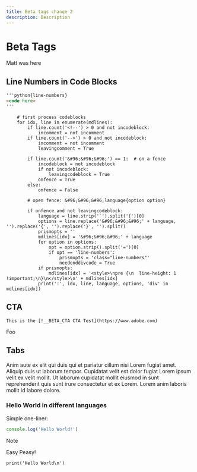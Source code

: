 ```yaml
---
title: Beta tags change 2
description: Description
---
```

# Beta Tags

Matt was here

## Line Numbers in Code Blocks

```markdown
'''python{line-numbers}
<code here>
'''
```

```python{line-numbers}
    # first process codeblocks
    for idx, line in enumerate(mdlines):
        if line.count('<!--') > 0 and not incodeblock:
            incomment = not incomment
        if line.count('-->') > 0 and not incodeblock:
            incomment = not incomment
            leavingcomment = True

        if line.count('&#96;&#96;&#96;') == 1:  # on a fence
            incodeblock = not incodeblock
            if not incodeblock:
                leavingcodeblock = True
            onfence = True
        else:
            onfence = False

        # open fence: &#96;&#96;&#96;language{option option}

        if onfence and not leavingcodeblock:
            language = line.strip('`').split('{')[0]
            options = line.replace('&#96;&#96;&#96;' + language, '').replace('{', '').replace('}', '').split()
            prismopts = ''
            mdlines[idx] = '&#96;&#96;&#96;' + language
            for option in options:
                opt = option.strip().split('=')[0]
                if opt == 'line-numbers':
                    prismopts = 'class="line-numbers"'
                    needenddivcode = True
            if prismopts:
                mdlines[idx] = '<style>\npre {\n  line-height: 1 !important;\n}\n</style>\n' + mdlines[idx]
            print(':', idx, line, language, options, 'div' in mdlines[idx])

```


<!-- </div> -->

## CTA

```
This is the [!__BETA_CTA CTA Test](https://www.adobe.com)
```

Foo


## Tabs

Anim aute ex elit qui duis qui et pariatur cillum nisi Lorem fugiat amet. Aliquip duis ut laborum tempor. Cupidatat velit est dolor fugiat Lorem ipsum velit ex velit mollit. Ut laborum cupidatat mollit eiusmod in sunt reprehenderit quis sunt irure consectetur et ex Lorem. Lorem anim laboris mollit id labore dolore.

### Hello World in different languages

Simple one-liner:

```javascript
console.log('Hello World!')
```

>[!NOTE]
>Easy Peasy!

```python{line-numbers    wrap }
print('Hello World\n')
```
